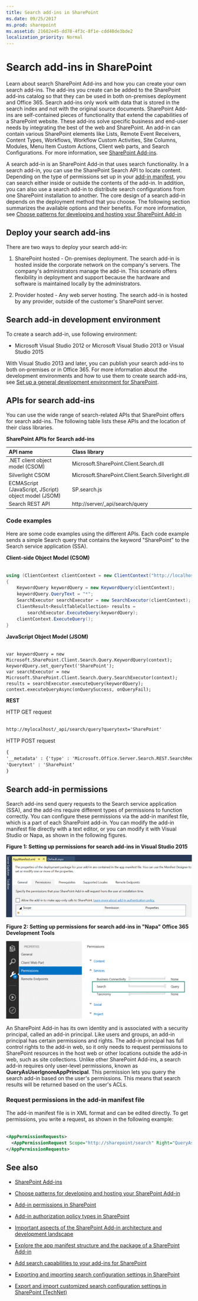 ```yaml
---
title: Search add-ins in SharePoint
ms.date: 09/25/2017
ms.prod: sharepoint
ms.assetid: 21682e45-dd78-4f3c-8f1e-cdd48de3bde2
localization_priority: Normal
---
```



# Search add-ins in SharePoint
Learn about search SharePoint Add-ins and how you can create your own search add-ins. The add-ins you create can be added to the SharePoint add-ins catalog so that they can be used in both on-premises deployment and Office 365. Search add-ins only work with data that is stored in the search index and not with the original source documents.
SharePoint Add-ins are self-contained pieces of functionality that extend the capabilities of a SharePoint website. These add-ins solve specific business and end-user needs by integrating the best of the web and SharePoint. An add-in can contain various SharePoint elements like Lists, Remote Event Receivers, Content Types, Workflows, Workflow Custom Activities, Site Columns, Modules, Menu Item Custom Actions, Client web parts, and Search Configurations. For more information, see  [SharePoint Add-ins](https://msdn.microsoft.com/library/cd1eda9e-8e54-4223-93a9-a6ea0d18df70%28Office.15%29.aspx).
  
    
    

A search add-in is an SharePoint Add-in that uses search functionality. In a search add-in, you can use the SharePoint Search API to locate content. Depending on the type of permissions set up in your [add-in manifest](https://msdn.microsoft.com/library/7cd5850f-cbf3-48d2-bcb7-59b8f4ed0e63%28Office.15%29.aspx), you can search either inside or outside the contents of the add-in. In addition, you can also use a search add-in to distribute search configurations from one SharePoint installation to another.
The core design of a search add-in depends on the deployment method that you choose. The following section summarizes the available options and their benefits. For more information, see  [Choose patterns for developing and hosting your SharePoint Add-in](https://msdn.microsoft.com/library/05ce5435-0a03-4ddc-976b-c33b08d03457%28Office.15%29.aspx)
  
    
    


## Deploy your search add-ins
<a name="SP15_Deploy_search_apps"> </a>

There are two ways to deploy your search add-in:
  
    
    

1. SharePoint hosted - On-premises deployment. The search add-in is hosted inside the corporate network on the company's servers. The company's administrators manage the add-in. This scenario offers flexibility in deployment and support because the hardware and software is maintained locally by the administrators.
    
  
2. Provider hosted - Any web server hosting. The search add-in is hosted by any provider, outside of the customer's SharePoint server. 
    
  

## Search add-in development environment
<a name="SP15_Search_app_dev_environment"> </a>

To create a search add-in, use following environment:
  
    
    

- Microsoft Visual Studio 2012 or Microsoft Visual Studio 2013 or Visual Studio 2015
        
  
With Visual Studio 2013 and later, you can publish your search add-ins to both on-premises or in Office 365. For more information about the development environments and how to use them to create search add-ins, see  [Set up a general development environment for SharePoint](set-up-a-general-development-environment-for-sharepoint.md).
  
    
    

## APIs for search add-ins
<a name="SP15_APIs_search_apps"> </a>

You can use the wide range of search-related APIs that SharePoint offers for search add-ins. The following table lists these APIs and the location of their class libraries.
  
    
    

**SharePoint APIs for Search add-ins**


|**API name**|**Class library**|
|:-----|:-----|
|.NET client object model (CSOM)  <br/> |Microsoft.SharePoint.Client.Search.dll  <br/> |
|Silverlight CSOM  <br/> |Microsoft.SharePoint.Client.Search.Silverlight.dll  <br/> |
|ECMAScript (JavaScript, JScript) object model (JSOM)  <br/> |SP.search.js  <br/> |
|Search REST API  <br/> |http://server/_api/search/query  <br/> |
   

### Code examples

Here are some code examples using the different APIs. Each code example sends a simple Search query that contains the keyword "SharePoint" to the Search service application (SSA).
  
    
    
 **Client-side Object Model (CSOM)**
  
    
    

  
    
    



```cs

using (ClientContext clientContext = new ClientContext("http://localhost"))
{
    KeywordQuery keywordQuery = new KeywordQuery(clientContext);
    keywordQuery.QueryText = "*";
    SearchExecutor searchExecutor = new SearchExecutor(clientContext);
    ClientResult<ResultTableCollection> results = 
        searchExecutor.ExecuteQuery(keywordQuery);
    clientContext.ExecuteQuery();
}
```

 **JavaScript Object Model (JSOM)**
  
    
    

  
    
    



```

var keywordQuery = new
Microsoft.SharePoint.Client.Search.Query.KeywordQuery(context);
keywordQuery.set_queryText('SharePoint');
var searchExecutor = new Microsoft.SharePoint.Client.Search.Query.SearchExecutor(context);
results = searchExecutor.executeQuery(keywordQuery);
context.executeQueryAsync(onQuerySuccess, onQueryFail);
```

 **REST**
  
    
    

  
    
    
HTTP GET request
  
    
    



```HTML

http://mylocalhost/_api/search/query?querytext='SharePoint'
```

HTTP POST request
  
    
    



```HTML
{
'__metadata' : {'type' : 'Microsoft.Office.Server.Search.REST.SearchRequest'},
'Querytext' : 'SharePoint'
}
```


## Search add-in permissions
<a name="SP15_Search_app_permissions"> </a>

Search add-ins send query requests to the Search service application (SSA), and the add-ins require different types of permissions to function correctly. You can configure these permissions via the add-in manifest file, which is a part of each SharePoint add-in. You can modify the add-in manifest file directly with a text editor, or you can modify it with Visual Studio or Napa, as shown in the following figures. 
  
    
    

**Figure 1: Setting up permissions for search add-ins in Visual Studio 2015**

  
    
    

  
    
    
![Search app permission configuration with VS](../images/SP15_search_apps_permission_Visual_Studio.PNG)
  
    
    

  
    
    

  
    
    

**Figure 2: Setting up permissions for search add-ins in "Napa" Office 365 Development Tools**

  
    
    

  
    
    
![Search app permission configuration through Napa](../images/SP15_search_app_permission_Napa.gif)
  
    
    
An SharePoint Add-in has its own identity and is associated with a security principal, called an add-in principal. Like users and groups, an add-in principal has certain permissions and rights. The add-in principal has full control rights to the add-in web, so it only needs to request permissions to SharePoint resources in the host web or other locations outside the add-in web, such as site collections. Unlike other SharePoint Add-ins, a search add-in requires only user-level permissions, known as **QueryAsUserIgnoreAppPrincipal**. This permission lets you query the search add-in based on the user's permissions. This means that search results will be returned based on the user's ACLs. 
  
    
    

### Request permissions in the add-in manifest file

The add-in manifest file is in XML format and can be edited directly. To get permissions, you write a request, as shown in the following example:
  
    
    

```XML

<AppPermissionRequests>
  <AppPermissionRequest Scope="http://sharepoint/search" Right="QueryAsUserIgnoreAppPrincipal" />
</AppPermissionRequests>
```


## See also
<a name="SP15_Search_app_addresources"> </a>


-  [SharePoint Add-ins](https://msdn.microsoft.com/library/cd1eda9e-8e54-4223-93a9-a6ea0d18df70%28Office.15%29.aspx)
    
  
-  [Choose patterns for developing and hosting your SharePoint Add-in](https://msdn.microsoft.com/library/05ce5435-0a03-4ddc-976b-c33b08d03457%28Office.15%29.aspx)
    
  
-  [Add-in permissions in SharePoint](https://msdn.microsoft.com/library/5f7a8440-3c09-4cf8-83ec-c236bfa2d6c4%28Office.15%29.aspx)
    
  
-  [Add-in authorization policy types in SharePoint](https://msdn.microsoft.com/library/124879c7-a746-4c10-96a7-da76ad5327f0%28Office.15%29.aspx)
    
  
-  [Important aspects of the SharePoint Add-in architecture and development landscape](https://msdn.microsoft.com/library/ae96572b-8f06-4fd3-854f-fc312f7f2d88%28Office.15%29.aspx)
    
  
-  [Explore the app manifest structure and the package of a SharePoint Add-in](https://msdn.microsoft.com/library/7cd5850f-cbf3-48d2-bcb7-59b8f4ed0e63%28Office.15%29.aspx)
    
  
-  [Add search capabilities to your add-ins for SharePoint](https://blogs.msdn.com/b/officeapps/archive/2013/05/30/add-search-capabilities-to-your-apps-for-sharepoint.aspx)
    
  
-  [Exporting and importing search configuration settings in SharePoint](exporting-and-importing-search-configuration-settings-in-sharepoint.md)
    
  
-  [Export and import customized search configuration settings in SharePoint (TechNet)](https://technet.microsoft.com/library/jj871675.aspx)
    
  

